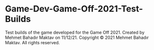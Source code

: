 # Game-Dev-Game-Off-2021-Test-Builds
Test builds of the game developed for the Game Off 2021.
Created by Mehmet Bahadır Maktav on 11/12/21. Copyright © 2021 Mehmet Bahadır Maktav. All rights reserved.
